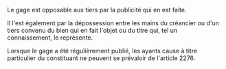 Le gage est opposable aux tiers par la publicité qui en est faite.


Il l'est également par la dépossession entre les mains du créancier ou d'un tiers convenu du bien qui en fait l'objet ou du titre qui, tel un connaissement, le représente.


Lorsque le gage a été régulièrement publié, les ayants cause à titre particulier du constituant ne peuvent se prévaloir de l'article 2276.

